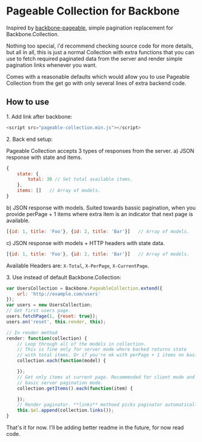 # Pageable Collection for Backbone

Inspired by [backbone-pageable](https://github.com/wyuenho/backbone-pageable), simple pagination replacement for Backbone.Collection.

Nothing too special, i'd recommend checking source code for more details, but all in all, this is just a
normal Collection with extra functions that you can use to fetch required paginated data from the server and
render simple pagination links whenever you want.

Comes with a reasonable defaults which would allow you to use Pageable Collection from the get go with
only several lines of extra backend code.

## How to use

1\. Add link after backbone:

````javascript
<script src="pageable-collection.min.js"></script>
````

2\. Back end setup:

Pageable Collection accepts 3 types of responses from the server.
a) JSON response with state and items.

````js
{
	state: {
		total: 30 // Set total available items.
	},
	items: []   // Array of models.
}
````

b) JSON response with models. Suited towards bassic pagination, when you provide
perPage + 1 items where extra item is an indicator that next page is available.

````js
[{id: 1, title: 'Foo'}, {id: 2, title: 'Bar'}]   // Array of models.
````

c) JSON response with models + HTTP headers with state data.

````js
[{id: 1, title: 'Foo'}, {id: 2, title: 'Bar'}]   // Array of models.
````
Available Headers are: `X-Total`, `X-PerPage`, `X-CurrentPage`.

3\. Use instead of default Backbone.Collection:

````javascript
var UsersCollection = Backbone.PageableCollection.extend({
	url: 'http://example.com/users'
});
var users = new UsersCollection;
// Get first users page.
users.fetchPage(1, {reset: true});
users.on('reset', this.render, this);

// In render method
render: function(collection) {
	// Loop through all of the models in collection.
	// This is fine only for server mode where backed returns state
	// with total items. Or if you're ok with perPage + 1 items on basic pagination mode.
	collection.each(function(model) {

	});
	// Get only items at current page. Recommended for client mode and
	// basic server pagination mode.
	collection.getItems().each(function(item) {

	});
	// Render paginator. **links** methood picks paginator automatically based on state.
	this.$el.append(collection.links());
}
````

That's it for now. I'll be adding better readme in the future, for now read code.
